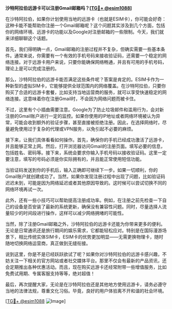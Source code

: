 **沙特阿拉伯远游卡可以注册Gmail邮箱吗？[[TG💪+ @esim1088](https://t.me/s/esim1088)]**

在沙特阿拉伯，如果你计划使用当地的远游卡（也就是ESIM卡），你可能会好奇：这种卡能不能帮助你注册一个Gmail邮箱呢？这个问题其实涉及到几个方面，包括你的网络环境、远游卡的功能以及Google对注册邮箱的一些限制。今天，我们就来详细聊聊这个话题。

首先，我们得明确一点，Gmail邮箱的注册过程并不复杂，但确实需要一些基本条件。通常来说，你需要有一个有效的手机号码来接收验证码，还需要一个稳定的网络连接。对于远游卡用户来说，只要你能确保网络畅通，并且有可用的手机号码，理论上是可以完成注册的。

那么，沙特阿拉伯的远游卡能否满足这些条件呢？答案是肯定的。ESIM卡作为一种新型的虚拟SIM卡，它能够提供全球范围内的网络覆盖。在沙特阿拉伯，只要你购买了合适的远游卡套餐，比如支持当地运营商的服务，就可以享受快速稳定的网络连接。这意味着你在注册Gmail时，不会因为网络问题而被卡住。

不过，这里有个小插曲需要注意。Google为了防止垃圾邮件和滥用行为，会对新注册的Gmail账户进行一定的监控。如果你使用的IP地址或者网络环境被认为异常，可能会收到额外的验证步骤，甚至直接被拒绝注册。因此，在选择网络时，尽量避免使用过于复杂的代理或VPN服务，以免引起不必要的麻烦。

接下来，让我们具体看看如何操作。首先，确保你的手机已经成功激活了远游卡，并且能够正常上网。然后，打开浏览器访问Gmail的注册页面。填写必要的信息，包括姓名、密码等。接下来，系统会要求你输入手机号码以接收验证码。这里一定要注意，填写的号码必须是你实际拥有的，并且能正常使用短信功能。

当验证码发送到你的手机后，输入正确即可继续下一步。如果一切顺利，你的Gmail账户就创建成功了。当然，如果你发现注册过程中出现了问题，比如验证码迟迟未到，可能是因为网络延迟或者其他原因导致的。这时候可以尝试切换不同的网络环境再试一次。

此外，还有一些小技巧可以帮助提高注册成功率。例如，在注册之前先检查一下自己的设备是否安装了最新的系统更新，确保没有兼容性问题。同时，尽量选择人流量较少的时间段进行操作，这样可以减少网络拥堵的可能性。

当然，除了注册Gmail邮箱之外，沙特阿拉伯的远游卡还能为你带来更多的便利。无论是日常通讯还是旅行期间的娱乐需求，它都能轻松应对。特别是在国际漫游场景下，相比传统实体SIM卡，ESIM卡的优势更加明显——无需更换物理卡，随时随地切换网络运营商，真正做到无缝衔接。

说到这里，你是不是已经跃跃欲试了呢？如果你对沙特阿拉伯的远游卡感兴趣，不妨关注一下相关的官方网站或者社交媒体平台。那里不仅会有最新的产品资讯，还会定期推出各种优惠活动。而且，现在购买远游卡还经常附带一些增值服务，比如免费试用期、专属客服支持等等，绝对超值！

最后，再次提醒大家，无论是在沙特阿拉伯还是其他地方使用远游卡，请务必遵守当地的法律法规，尊重文化习俗。毕竟，良好的用户体验离不开和谐的社会环境。

[[TG💪+ @esim1088](https://t.me/s/esim1088) ![Image](https://i.postimg.cc/4NQfJmqS/Snipaste-2025-05-13-00-14-12.png)]